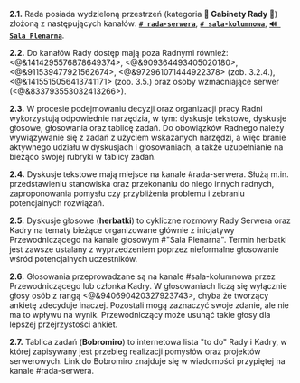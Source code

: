 **2.1.** Rada posiada wydzieloną przestrzeń (kategoria **📜 Gabinety Rady 📜**) złożoną z następujących kanałów: [**`# rada-serwera`**](https://discord.com/channels/822931925618524240/942534739846365214), [**`# sala-kolumnowa`**](https://discord.com/channels/822931925618524240/1173365836484976690), [**`🔊 Sala Plenarna`**](https://discord.com/channels/822931925618524240/1314956272776384594).

**2.2.** Do kanałów Rady dostęp mają poza Radnymi również: <@&1414295576878649374>, <@&909364493405020180>, <@&911539477921562674>, <@&972961071444922378> (zob. 3.2.4.), <@&1415515056413741171> (zob. 3.5.) oraz osoby wzmacniające serwer (<@&833793553032413266>).

**2.3.** W procesie podejmowaniu decyzji oraz organizacji pracy Radni wykorzystują odpowiednie narzędzia, w tym: dyskusje tekstowe, dyskusje głosowe, głosowania oraz tablicę zadań. Do obowiązków Radnego należy wywiązywanie się z zadań z użyciem wskazanych narzędzi, a więc branie aktywnego udziału w dyskusjach i głosowaniach, a także uzupełnianie na bieżąco swojej rubryki w tablicy zadań.

**2.4.** Dyskusje tekstowe mają miejsce na kanale #rada-serwera. Służą m.in. przedstawieniu stanowiska oraz przekonaniu do niego innych radnych, zaproponowania pomysłu czy przybliżenia problemu i zebraniu potencjalnych rozwiązań.

**2.5.** Dyskusje głosowe (__herbatki__) to cykliczne rozmowy Rady Serwera oraz Kadry na tematy bieżące organizowane głównie z inicjatywy Przewodniczącego na kanale głosowym #"Sala Plenarna". Termin herbatki jest zawsze ustalany z wyprzedzeniem poprzez nieformalne głosowanie wśród potencjalnych uczestników.

**2.6.** Głosowania przeprowadzane są na kanale #sala-kolumnowa przez Przewodniczącego lub członka Kadry. W głosowaniach liczą się wyłącznie głosy osób z rangą <@&940690420327923743>, chyba że tworzący ankietę zdecyduje inaczej. Pozostali mogą zaznaczyć swoje zdanie, ale nie ma to wpływu na wynik. Przewodniczący może usunąć takie głosy dla lepszej przejrzystości ankiet.

**2.7.** Tablica zadań (__Bobromiro__) to internetowa lista "to do" Rady i Kadry, w której zapisywany jest przebieg realizacji pomysłów oraz projektów serwerowych. Link do Bobromiro znajduje się w wiadomości przypiętej na kanale #rada-serwera.
